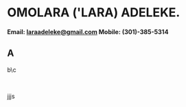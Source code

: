 #  OMOLARA ('LARA) ADELEKE.
#### Email: laraadeleke@gmail.com Mobile: (301)-385-5314


## A
b\c

&nbsp;

jjjs
